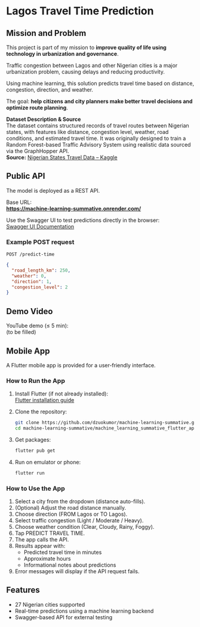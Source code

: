# Lagos Travel Time Prediction

## Mission and Problem

This project is part of my mission to **improve quality of life using technology in urbanization and governance**.

Traffic congestion between Lagos and other Nigerian cities is a major urbanization problem, causing delays and reducing productivity.

Using machine learning, this solution predicts travel time based on distance, congestion, direction, and weather.

The goal: **help citizens and city planners make better travel decisions and optimize route planning**.

**Dataset Description & Source**  
The dataset contains structured records of travel routes between Nigerian states, with features like distance, congestion level, weather, road conditions, and estimated travel time. It was originally designed to train a Random Forest-based Traffic Advisory System using realistic data sourced via the GraphHopper API.  
**Source:** [Nigerian States Travel Data – Kaggle](https://www.kaggle.com/datasets/vektur/nigerian-states-travel-data)


## Public API

The model is deployed as a REST API.

Base URL:  
**https://machine-learning-summative.onrender.com/**

Use the Swagger UI to test predictions directly in the browser:  
[Swagger UI Documentation](https://machine-learning-summative.onrender.com/docs)

### Example POST request

`POST /predict-time`

```json
{
  "road_length_km": 250,
  "weather": 0,
  "direction": 1,
  "congestion_level": 2
}
```

## Demo Video

YouTube demo (≤ 5 min):  
(to be filled)

## Mobile App

A Flutter mobile app is provided for a user-friendly interface.

### How to Run the App

1. Install Flutter (if not already installed):  
   [Flutter installation guide](https://docs.flutter.dev/get-started/install)

2. Clone the repository:
   ```bash
   git clone https://github.com/dzuokumor/machine-learning-summative.git
   cd machine-learning-summative/machine_learning_summative_flutter_app
   ```

3. Get packages:
   ```bash
   flutter pub get
   ```

4. Run on emulator or phone:
   ```bash
   flutter run
   ```

### How to Use the App

1. Select a city from the dropdown (distance auto-fills).
2. (Optional) Adjust the road distance manually.
3. Choose direction (FROM Lagos or TO Lagos).
4. Select traffic congestion (Light / Moderate / Heavy).
5. Choose weather condition (Clear, Cloudy, Rainy, Foggy).
6. Tap PREDICT TRAVEL TIME.
7. The app calls the API.
8. Results appear with:
   - Predicted travel time in minutes
   - Approximate hours
   - Informational notes about predictions
9. Error messages will display if the API request fails.

## Features

- 27 Nigerian cities supported
- Real-time predictions using a machine learning backend
- Swagger-based API for external testing
